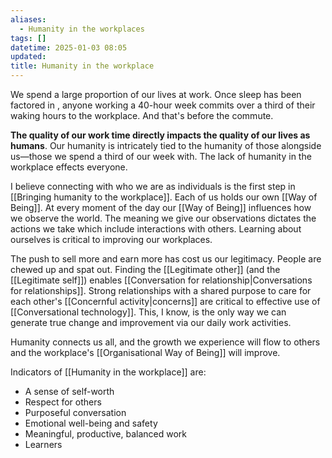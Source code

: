 ```yaml
---
aliases:
  - Humanity in the workplaces
tags: []
datetime: 2025-01-03 08:05
updated: 
title: Humanity in the workplace
---
```

We spend a large proportion of our lives at work. Once sleep has been factored in , anyone working a 40-hour week commits over a third of their waking hours to the workplace. And that's before the commute. 

**The quality of our work time directly impacts the quality of our lives as humans**. Our humanity is intricately tied to the humanity of those alongside us—those we spend a third of our week with. The lack of humanity in the workplace effects everyone. 

I believe connecting with who we are as individuals is the first step in [[Bringing humanity to the workplace]]. Each of us holds our own [[Way of Being]]. At every moment of the day our [[Way of Being]] influences how we observe the world. The meaning we give our observations dictates the actions we take which include interactions with others. Learning about ourselves is critical to improving our workplaces.

The push to sell more and earn more has cost us our legitimacy. People are chewed up and spat out. Finding the [[Legitimate other]] (and the [[Legitimate self]]) enables [[Conversation for relationship|Conversations for relationships]]. Strong relationships with a shared purpose to care for each other's [[Concernful activity|concerns]] are critical to effective use of [[Conversational technology]]. 
This, I know, is the only way we can generate true change and improvement via our daily work activities. 

Humanity connects us all, and the growth we experience will flow to others and the workplace's [[Organisational Way of Being]] will improve. 

Indicators of [[Humanity in the workplace]] are:
- A sense of self-worth
- Respect for others
- Purposeful conversation
- Emotional well-being and safety
- Meaningful, productive, balanced work
- Learners
